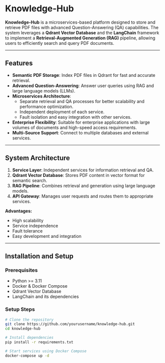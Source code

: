 # Knowledge-Hub

**Knowledge-Hub** is a microservices-based platform designed to store and retrieve PDF files with advanced Question-Answering (QA) capabilities. The system leverages a **Qdrant Vector Database** and the **LangChain** framework to implement a **Retrieval-Augmented Generation (RAG)** pipeline, allowing users to efficiently search and query PDF documents.

---

## Features

- **Semantic PDF Storage**: Index PDF files in Qdrant for fast and accurate retrieval.  
- **Advanced Question-Answering**: Answer user queries using RAG and large language models (LLMs).  
- **Microservices Architecture**:  
  - Separate retrieval and QA processes for better scalability and performance optimization.  
  - Independent deployment of each service.  
  - Fault isolation and easy integration with other services.  
- **Enterprise Flexibility**: Suitable for enterprise applications with large volumes of documents and high-speed access requirements.  
- **Multi-Source Support**: Connect to multiple databases and external services.

---

## System Architecture

1. **Service Layer**: Independent services for information retrieval and QA.  
2. **Qdrant Vector Database**: Stores PDF content in vector format for semantic search.  
3. **RAG Pipeline**: Combines retrieval and generation using large language models.  
4. **API Gateway**: Manages user requests and routes them to appropriate services.  

**Advantages:**  
- High scalability  
- Service independence  
- Fault tolerance  
- Easy development and integration  

---

## Installation and Setup

### Prerequisites

- Python >= 3.11  
- Docker & Docker Compose  
- Qdrant Vector Database  
- LangChain and its dependencies  

### Setup Steps

```bash
# Clone the repository
git clone https://github.com/yourusername/knowledge-hub.git
cd knowledge-hub

# Install dependencies
pip install -r requirements.txt

# Start services using Docker Compose
docker-compose up -d
